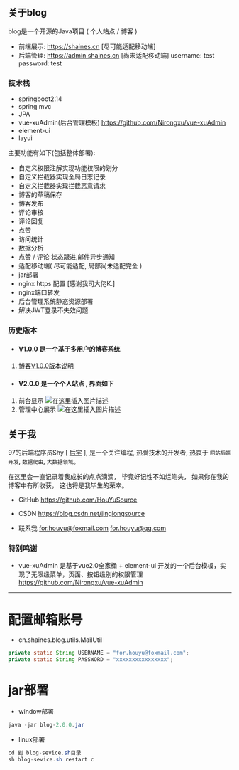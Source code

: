 ## 关于blog
blog是一个开源的Java项目 ( 个人站点 / 博客 )
* 前端展示: <a href="https://shaines.cn" target="_blank">https://shaines.cn</a> [尽可能适配移动端]
* 后端管理: <a href="https://admin.shaines.cn" target="_blank">https://admin.shaines.cn</a> [尚未适配移动端]
	username: test
	password: test

### 技术栈
* springboot2.14
* spring mvc
* JPA
* vue-xuAdmin(后台管理模板) <a href="https://github.com/Nirongxu/vue-xuAdmin" target="_blank">https://github.com/Nirongxu/vue-xuAdmin</a> 
* element-ui
* layui

主要功能有如下(包括整体部署):
* 自定义权限注解实现功能权限的划分
* 自定义拦截器实现全局日志记录
* 自定义拦截器实现拦截恶意请求
* 博客的草稿保存
* 博客发布
* 评论审核
* 评论回复
* 点赞
* 访问统计
* 数据分析
* 点赞 / 评论 状态跟进,邮件异步通知
* 适配移动端( 尽可能适配, 局部尚未适配完全 )
* jar部署
* nginx https 配置 [感谢我司大佬K.]
* nginx端口转发
* 后台管理系统静态资源部署
* 解决JWT登录不失效问题


### 历史版本
* #### V1.0.0 是一个基于多用户的博客系统

1. <a href="https://shaines.cn/?details=1150323302640689152" target="_blank">博客V1.0.0版本说明</a>

* #### V2.0.0 是一个个人站点 , 界面如下
1. 前台显示
![在这里插入图片描述](https://shaines.cn/view/image?src=https://img-blog.csdnimg.cn/20190727154836916.png)
2. 管理中心展示
![在这里插入图片描述](https://shaines.cn/view/image?src=https://img-blog.csdnimg.cn/20190727154851502.png)

## 关于我
97的后端程序员Shy [ [后宇](https://shaines.cn) ], 是一个关注编程, 热爱技术的开发者, 热衷于 `网站后端开发`, `数据爬虫`, `大数据领域`。

在这里会一直记录着我成长的点点滴滴， 毕竟好记性不如烂笔头， 如果你在我的博客中有所收获， 这也将是我毕生的荣幸。

* GitHub
https://github.com/HouYuSource

* CSDN
https://blog.csdn.net/jinglongsource

* 联系我
for.houyu@foxmail.com
for.houyu@qq.com

### 特别鸣谢
* vue-xuAdmin 
是基于vue2.0全家桶 + element-ui 开发的一个后台模板，实现了无限级菜单，页面、按钮级别的权限管理
https://github.com/Nirongxu/vue-xuAdmin

---


# 配置邮箱账号
* cn.shaines.blog.utils.MailUtil
```java
private static String USERNAME = "for.houyu@foxmail.com";                          // 用户名
private static String PASSWORD = "xxxxxxxxxxxxxxxx";                               // 密码
```

# jar部署

* window部署
```java
java -jar blog-2.0.0.jar
```

* linux部署

```java
cd 到 blog-sevice.sh目录
sh blog-sevice.sh restart c
```


